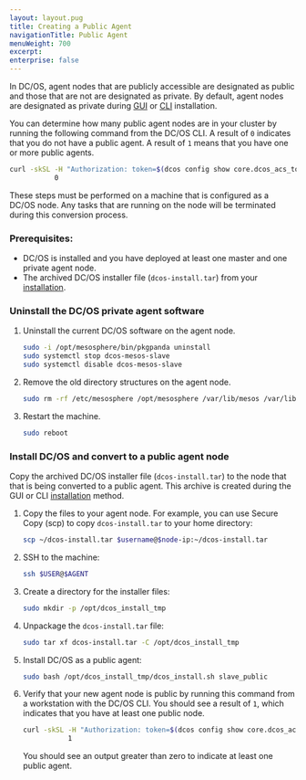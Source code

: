 ```yaml
---
layout: layout.pug
title: Creating a Public Agent
navigationTitle: Public Agent
menuWeight: 700
excerpt:
enterprise: false
---
```


In DC/OS, agent nodes that are publicly accessible are designated as public and those that are not are designated as private. By default, agent nodes are designated as private during [GUI][1] or [CLI][2] installation.

You can determine how many public agent nodes are in your cluster by running the following command from the DC/OS CLI. A result of `0` indicates that you do not have a public agent. A result of `1` means that you have one or more public agents.

```bash
curl -skSL -H "Authorization: token=$(dcos config show core.dcos_acs_token)" $(dcos config show core.dcos_url)/mesos/master/slaves | grep slave_public | wc -l
           0
```

These steps must be performed on a machine that is configured as a DC/OS node. Any tasks that are running on the node will be terminated during this conversion process.

### Prerequisites:

*   DC/OS is installed and you have deployed at least one master and one private agent node.
*   The archived DC/OS installer file (`dcos-install.tar`) from your [installation](/docs/docs/1.7/administration/installing/oss/custom/gui/#backup).     

### Uninstall the DC/OS private agent software

1.  Uninstall the current DC/OS software on the agent node.

    ```bash
    sudo -i /opt/mesosphere/bin/pkgpanda uninstall
    sudo systemctl stop dcos-mesos-slave
    sudo systemctl disable dcos-mesos-slave
    ```

2.  Remove the old directory structures on the agent node.

    ```bash
    sudo rm -rf /etc/mesosphere /opt/mesosphere /var/lib/mesos /var/lib/dcos
    ```

3.  Restart the machine.

    ```bash
    sudo reboot
    ```        

### Install DC/OS and convert to a public agent node
Copy the archived DC/OS installer file (`dcos-install.tar`) to the node that that is being converted to a public agent. This archive is created during the GUI or CLI [installation](/docs/docs/1.7/administration/installing/oss/custom/gui/#backup) method.

1.  Copy the files to your agent node. For example, you can use Secure Copy (scp) to copy `dcos-install.tar` to your home directory:

    ```bash
    scp ~/dcos-install.tar $username@$node-ip:~/dcos-install.tar
    ```

2.  SSH to the machine:

    ```bash
    ssh $USER@$AGENT
    ```

1.  Create a directory for the installer files:

     ```bash
     sudo mkdir -p /opt/dcos_install_tmp
     ```

1.  Unpackage the `dcos-install.tar` file:

    ```bash
    sudo tar xf dcos-install.tar -C /opt/dcos_install_tmp
    ```

3.  Install DC/OS as a public agent:

    ```bash
    sudo bash /opt/dcos_install_tmp/dcos_install.sh slave_public
    ```

4.  Verify that your new agent node is public by running this command from a workstation with the DC/OS CLI. You should see a result of `1`, which indicates that you have at least one public node.

    ```bash
    curl -skSL -H "Authorization: token=$(dcos config show core.dcos_acs_token)" $(dcos config show core.dcos_url)/mesos/master/slaves | grep slave_public | wc -l
               1
    ```

    You should see an output greater than zero to indicate at least one public agent.

 [1]: /docs/docs/1.7/administration/installing/oss/custom/gui/
 [2]: /docs/docs/1.7/administration/installing/oss/custom/cli/
